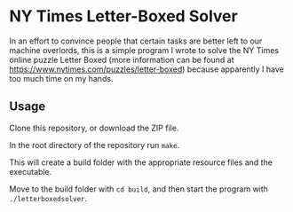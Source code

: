# NY Times Letter-Boxed Solver

In an effort to convince people that certain tasks are better left to our machine overlords, this is a simple program I wrote to solve the NY Times online puzzle Letter Boxed
(more information can be found at https://www.nytimes.com/puzzles/letter-boxed)
because apparently I have too much time on my hands.

## Usage

Clone this repository, or download the ZIP file.

In the root directory of the repository run `make`.

This will create a build folder with the appropriate resource files and the
executable.

Move to the build folder with `cd build`, and then start the program with `./letterboxedsolver`.
